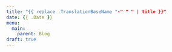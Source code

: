 ```yaml
---
title: "{{ replace .TranslationBaseName "-" " " | title }}"
date: {{ .Date }}
menu:
  main:
    parent: Blog
draft: true
---
```


